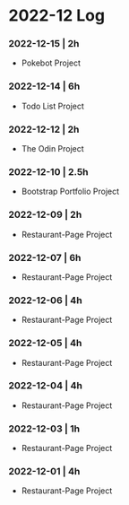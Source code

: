 # 2022-12 Log

### 2022-12-15 | 2h
- Pokebot Project

### 2022-12-14 | 6h
- Todo List Project

### 2022-12-12 | 2h
- The Odin Project

### 2022-12-10 | 2.5h
- Bootstrap Portfolio Project

### 2022-12-09 | 2h
- Restaurant-Page Project

### 2022-12-07 | 6h
- Restaurant-Page Project

### 2022-12-06 | 4h
- Restaurant-Page Project

### 2022-12-05 | 4h
- Restaurant-Page Project

### 2022-12-04 | 4h
- Restaurant-Page Project

### 2022-12-03 | 1h
- Restaurant-Page Project

### 2022-12-01 | 4h
- Restaurant-Page Project
